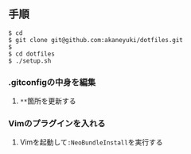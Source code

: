 ## 手順

```
$ cd
$ git clone git@github.com:akaneyuki/dotfiles.git
$
$ cd dotfiles
$ ./setup.sh
```

### .gitconfigの中身を編集

1. `**`箇所を更新する

### Vimのプラグインを入れる

1. Vimを起動して`:NeoBundleInstall`を実行する
